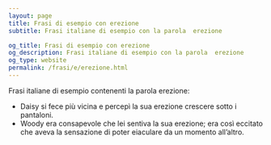 ```yaml
---
layout: page
title: Frasi di esempio con erezione 
subtitle: Frasi italiane di esempio con la parola  erezione

og_title: Frasi di esempio con erezione 
og_description: Frasi italiane di esempio con la parola  erezione
og_type: website
permalink: /frasi/e/erezione.html
---
```


Frasi italiane di esempio contenenti la parola erezione:


- Daisy si fece più vicina e percepì la sua erezione crescere sotto i pantaloni.
- Woody era consapevole che lei sentiva la sua erezione; era così eccitato che aveva la sensazione di poter eiaculare da un momento all’altro.

